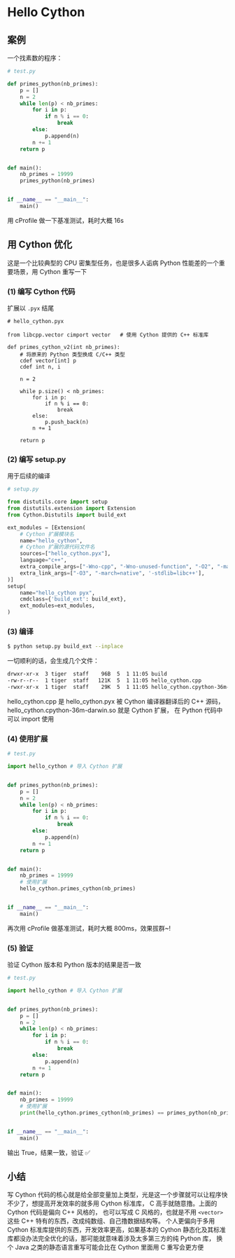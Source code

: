 # Hello Cython

## 案例

一个找素数的程序：

```Python
# test.py

def primes_python(nb_primes):
    p = []
    n = 2
    while len(p) < nb_primes:
        for i in p:
            if n % i == 0:
                break
        else:
            p.append(n)
        n += 1
    return p


def main():
    nb_primes = 19999
    primes_python(nb_primes)


if __name__ == "__main__":
    main()
```

用 cProfile 做一下基准测试，耗时大概 16s

## 用 Cython 优化

这是一个比较典型的 CPU 密集型任务，也是很多人诟病 Python 性能差的一个重要场景，用 Cython 重写一下

### (1) 编写 Cython 代码

扩展以 `.pyx` 结尾

```Cython
# hello_cython.pyx

from libcpp.vector cimport vector   # 使用 Cython 提供的 C++ 标准库

def primes_cython_v2(int nb_primes):
    # 将原来的 Python 类型换成 C/C++ 类型
    cdef vector[int] p
    cdef int n, i

    n = 2

    while p.size() < nb_primes:
        for i in p:
            if n % i == 0:
                break
        else:
            p.push_back(n)
        n += 1

    return p
```

### (2) 编写 setup.py

用于后续的编译

```Python
# setup.py

from distutils.core import setup
from distutils.extension import Extension
from Cython.Distutils import build_ext

ext_modules = [Extension(
    # Cython 扩展模块名
    name="hello_cython",
    # Cython 扩展的源代码文件名
    sources=["hello_cython.pyx"],
    language="c++",
    extra_compile_args=["-Wno-cpp", "-Wno-unused-function", "-O2", "-march=native", '-stdlib=libc++', '-std=c++11'],
    extra_link_args=["-O3", "-march=native", '-stdlib=libc++'],
)]
setup(
    name="hello_cython pyx",
    cmdclass={'build_ext': build_ext},
    ext_modules=ext_modules,
)
```

### (3) 编译

```bash
$ python setup.py build_ext --inplace
```

一切顺利的话，会生成几个文件：

```bash
drwxr-xr-x  3 tiger  staff    96B  5  1 11:05 build
-rw-r--r--  1 tiger  staff   121K  5  1 11:05 hello_cython.cpp
-rwxr-xr-x  1 tiger  staff    29K  5  1 11:05 hello_cython.cpython-36m-darwin.so
```

hello_cython.cpp 是 hello_cython.pyx 被 Cython 编译器翻译后的 C++ 源码，hello_cython.cpython-36m-darwin.so 就是 Cython 扩展，
在 Python 代码中可以 import 使用

### (4) 使用扩展

```Python
# test.py

import hello_cython # 导入 Cython 扩展


def primes_python(nb_primes):
    p = []
    n = 2
    while len(p) < nb_primes:
        for i in p:
            if n % i == 0:
                break
        else:
            p.append(n)
        n += 1
    return p


def main():
    nb_primes = 19999
    # 使用扩展
    hello_cython.primes_cython(nb_primes)


if __name__ == "__main__":
    main()
```

再次用 cProfile 做基准测试，耗时大概 800ms，效果拔群~!

### (5) 验证

验证 Cython 版本和 Python 版本的结果是否一致

```python
# test.py

import hello_cython # 导入 Cython 扩展


def primes_python(nb_primes):
    p = []
    n = 2
    while len(p) < nb_primes:
        for i in p:
            if n % i == 0:
                break
        else:
            p.append(n)
        n += 1
    return p


def main():
    nb_primes = 19999
    # 使用扩展
    print(hello_cython.primes_cython(nb_primes) == primes_python(nb_primes))


if __name__ == "__main__":
    main()
```

输出 True，结果一致，验证 ✅

## 小结

写 Cython 代码的核心就是给全部变量加上类型，光是这一个步骤就可以让程序快不少了，想提高开发效率的就多用 Cython 标准库，
C 高手就随意撸。上面的 Cython 代码是偏向 C++ 风格的，
也可以写成 C 风格的，也就是不用 `<vector>` 这些 C++ 特有的东西，改成纯数组、自己撸数据结构等。
个人更偏向于多用 Cython 标准库提供的东西，开发效率更高，如果基本的 Cython 静态化及其标准库都没办法完全优化的话，那可能就意味着涉及太多第三方的纯 Python 库，
换个 Java 之类的静态语言重写可能会比在 Cython 里面用 C 重写会更方便
